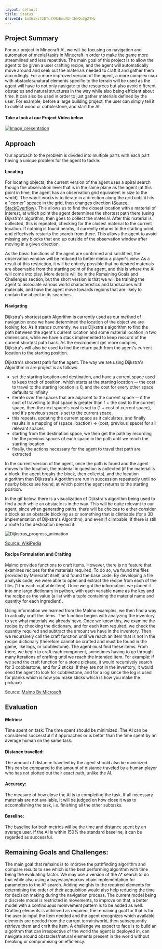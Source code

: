 ```yaml
---
layout: default
title: Status
driveId: 1m36ikc72ETu3XMzEmuN3-IHNOu2gZTHv
---
```


## Project Summary
For our project in Minecraft AI, we will be focusing on navigation and automation of menial tasks in Minecraft in order to make the game more streamlined and less repetitive. The main goal of this project is to allow the agent to be given a user crafting recipe, and the agent will automatically move around and seek out the materials needed to craft it and gather them accordingly. For a more improved version of the agent, a more complex map with obstacles/natural elements specific to the terrain will be used as the agent will have to not only navigate to the resources but also avoid different obstacles and natural structures in the way while also being efficient about time.  It can also be used in order to just gather materials defined by the user. For example, before a large building project, the user can simply tell it to collect wood or cobblestone, and start the AI.

#### Take a look at our Project Video below
[![Image_presentation](https://user-images.githubusercontent.com/43485198/107839513-4c0b5b00-6d61-11eb-8c12-af1234b17ddc.png)](https://youtu.be/5goJvONQvdg)


## Approach
Our approach to the problem is divided into multiple parts with each part having a unique problem for the agent to tackle.

#### Locating
For locating objects, the current version of the agent uses a spiral search though the observation level that is in the same plane as the agent (at this point in time, the agent has an observation grid equivalent in size to the world). The way it works is to iterate in a direction along the grid until it hits a "corner" spcace in the grid, then changes direction ([Source: StackOverflow](https://stackoverflow.com/questions/398299/looping-in-a-spiral)). This allows us to find the closest location with a material of interest, at which point the agent determines the shortest path there (using Dijkstra's algorithm, then goes to collect the material. After this material is collected, this is repeated, checking for the closest material to the current location. If nothing is found nearby, it currently returns to the starting point, and effectively restarts the search from there. This allows the agent to avoid missing any blocks that end up outside of the observation window after moving in a given direction.


As the basic functions of the agent are confirmed and solidified, the observation window will be reduced to better mimic a player's view. As a result of this restriction, it will be entirely possible that no desired materials are observable from the starting point of the agent, and this is where the AI will come into play. More details will be in the Remaining Goals and Challenges section, but the short version is that we will be training the agent to associate various world characteristics and landscapes with materials, and have the agent move towards regions that are likely to contain the object in its searches.


#### Navigating
Dijkstra's shortest path Algorithm is currently used as our method of navigation once we have determined the location of the object we are looking for. As it stands currently, we use Dijkstra's algorithm to find the path between the agent's current location and some material location in two dimensions, while we have a stack implemented to keep reccord of the current shortest path back. As the environment get more complex, Dijkstra's will also be used to find the return path from the agent's current location to the starting position.


Dijkstra's shortest path for the agent: 
The way we are using Dijkstra's Algorithm in are project is as follows:
- set the starting location and destination, and have a current space used to keep track of position, which starts at the starting location
-- the cost to travel to the starting location is 0, and the cost for every other space defaults to infinity
- iterate over the spaces that are adjacent to the current space
-- if the cost of travelling to that space is greater than 1 + the cost to the current space, then the next space's cost is set to (1 + cost of current space), and it's previous space is set to the current space.
- this repeats, updating the current space as it calculates, and finally results in a mapping of (space_loaction) -> (cost, previous_space) for all relevant spaces
- starting from the destination space, we then get the path by recording the the previous spaces of each space in the path until we reach the starting location
- finally, the actions necessary for the agent to travel that path are extracted


In the current version of the agent, once the path is found and the agent moves to the location, the material in question is collected (if the material is a block, the agent breaks the block, then collects), and the location algorithm then Dijkstra's Algorithm are run in succession repeatedly until no nearby blocks are found, at which point the agent returns to the starting position.


In the gif below, there is a visualization of Dijkstra's algorithm being used to find a path while an obstacle is in the way. This will be quite relevant to our agent, since when generating paths, there will be choices to either consider a block as an obstacle blocking us or something that is climbable (for a 3D implementation of Dijkstra's Algorithm), and even if climbable, if there is still a route to the destination beyond it.

![Dijkstras_progress_animation](https://user-images.githubusercontent.com/43485198/107836543-6853cb80-6d52-11eb-81de-d6ad897d4cd8.gif)

[Source: WikiPedia](https://en.wikipedia.org/wiki/File:Dijkstras_progress_animation.gif)


#### Recipe Formulation and Crafting
Malmo provides functions to craft items. However, there is no feature that examines recipes for the materials required. To do so, we found the files provided by Minecraft itself, and found the base code. By developing a file analysis code, we were able to open and extract the recipe from each of the files (1 for each craftable item). Once we got the information, we placed it into one large dictionary in python, with each variable name as the key and the recipe as the value (a list with a tuple containing the material name and quantity for each ingredient). 

Using information we learned from the Malmo examples, we then find a way to actually craft the items. The function begins with analyzing the inventory, to see what materials we already have. Once we know this, we examine the recipe by checking the dictionary, and for each item required, we check the quantity required and subtract the amount we have in the inventory. Then we recursively call the craft function until we reach an item that is not in the recipe dictionary (therefore cannot be crafted and must be found in the game, like logs, or cobblestone). The agent must find these items. From there, we begin to craft each component, sometimes having to go through many iterations of crafting until we reach the intended item. For example: if we send the craft function for a stone pickaxe, it would recursively search for 3 cobblestone, and for 2 sticks. If they are not in the inventory, it would send the agent to look for cobblestone, and for a log since the log is used for planks which is how you make sticks which is how you make the pickaxe)

Source: [Malmo By Microsoft](https://github.com/microsoft/malmo)

## Evaluation
#### Metrics:
Time spent on task: The time spent should be minimized. The AI can be considered successful if it approaches or is better than the time spent by an average human on the same task.  

#### Distance travelled: 
The amount of distance traveled by the agent should also be minimized. This can be compared to the amount of distance traveled by a human player who has not plotted out their exact path, unlike the AI.

#### Accuracy: 
The measure of how close the AI is to completing the task. If all necessary materials are not available, it will be judged on how close it was to accomplishing the task, i.e. finishing all the other subtasks.  

#### Baseline:
The baseline for both metrics will be the time and distance spent by an average user. If the AI is within 150% the standard baseline, it can be regarded as successful. 


## Remaining Goals and Challenges:
The main goal that remains is to improve the pathfinding algorithm and compare results to see which is the best performing algorithm with time being the evaluating factor. We may use a version of the A* search to do that while also using a bayesian/markov chain implementation for parameters to the A* search. Adding weights to the required elements for determining the order of their acquisition would also help reducing the time for decision making during the navigation process. 
The current model being a discrete model is restricted in movements, to improve on that, a better model with a continouous momvement pattern is to be added as well. Crafting elements is achieved as required, the remaining goal for that is for the user to input the item needed and the agent recognizes which available elements are needed from the current terrain/world, then subsequently retrieve them and craft the item.
A challenge we expect to face is to build an algorithm that can irrespective of the world the agent is deployed in, can navigate around obstacles/natural elements present in the world without breaking or compromising on efficiency.
